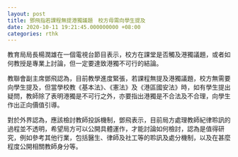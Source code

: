 ```yaml
---
layout: post
title: 鄧飛指若課程無提港獨議題　校方毋需向學生提及
date: 2020-10-11 19:21:45.000000000 +08:00
categories: rthk
---
```


教育局局長楊潤雄在一個電視台節目表示，校方在課堂是否觸及港獨議題，或者如何教授是專業上討論，但一定要達致港獨不可行的結論。

教聯會副主席鄧飛認為，目前教學進度緊張，若課程無提及港獨議題，校方無需要向學生提及，但當學校教《基本法》、《憲法》及《港區國安法》時，如有學生提出疑問，教師除了表明港獨是不可行之外，亦要指出港獨是不合法及不合理，向學生作出正向價值引導。

對於外界認為，應該檢討教師投訴機制，鄧飛表示，目前局方處理教師紀律聆訊的過程並不透明，希望局方可以公開具體運作，才能討論如何檢討，認為是值得研究，例如參考其他行業，包括醫生、律師及社工等的聆訊及處分機制，以及在甚麼程度公開相關教師身分等。
